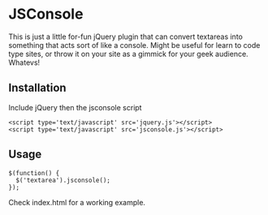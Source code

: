 # JSConsole

This is just a little for-fun jQuery plugin that can convert textareas into something that acts sort of like a console. Might be useful for learn to code type sites, or throw it on your site as a gimmick for your geek audience. Whatevs!

## Installation

Include jQuery then the jsconsole script

    <script type='text/javascript' src='jquery.js'></script>
    <script type='text/javascript' src='jsconsole.js'></script>

## Usage

    $(function() {
      $('textarea').jsconsole();
    });
    
Check index.html for a working example. 
